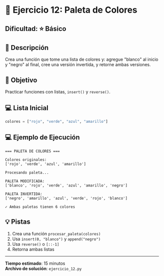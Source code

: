 # 🎨 Ejercicio 12: Paleta de Colores

## Dificultad: ⭐ Básico

## 📝 Descripción

Crea una función que tome una lista de colores y: agregue "blanco" al inicio y "negro" al final, cree una versión invertida, y retorne ambas versiones.

## 🎯 Objetivo

Practicar funciones con listas, `insert()` y `reverse()`.

## 💻 Lista Inicial

```python
colores = ["rojo", "verde", "azul", "amarillo"]
```

## 💻 Ejemplo de Ejecución

```
=== PALETA DE COLORES ===

Colores originales:
['rojo', 'verde', 'azul', 'amarillo']

Procesando paleta...

PALETA MODIFICADA:
['blanco', 'rojo', 'verde', 'azul', 'amarillo', 'negro']

PALETA INVERTIDA:
['negro', 'amarillo', 'azul', 'verde', 'rojo', 'blanco']

✓ Ambas paletas tienen 6 colores
```

## 💡 Pistas

1. Crea una función `procesar_paleta(colores)`
2. Usa `insert(0, "blanco")` y `append("negro")`
3. Usa `reverse()` o `[::-1]`
4. Retorna ambas listas

---

**Tiempo estimado**: 15 minutos  
**Archivo de solución**: `ejercicio_12.py`

